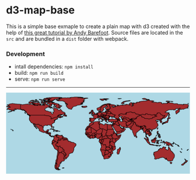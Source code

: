 # d3-map-base

This is a simple base exmaple to create a plain map with d3 created with the help of [this great tutorial by Andy Barefoot](https://medium.com/@andybarefoot/making-a-map-using-d3-js-8aa3637304ee). Source files are located in the `src` and are bundled in a `dist` folder with webpack.

### Development

- intall dependencies: `npm install`
- build: `npm run build`
- serve: `npm run serve`

---

![screenshot](https://github.com/ckanz/d3-map-base/blob/master/screenshot.png?raw=true)
